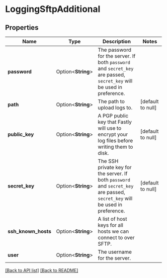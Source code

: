 # LoggingSftpAdditional

## Properties

Name | Type | Description | Notes
------------ | ------------- | ------------- | -------------
**password** | Option<**String**> | The password for the server. If both `password` and `secret_key` are passed, `secret_key` will be used in preference. | 
**path** | Option<**String**> | The path to upload logs to. | [default to null]
**public_key** | Option<**String**> | A PGP public key that Fastly will use to encrypt your log files before writing them to disk. | [default to null]
**secret_key** | Option<**String**> | The SSH private key for the server. If both `password` and `secret_key` are passed, `secret_key` will be used in preference. | [default to null]
**ssh_known_hosts** | Option<**String**> | A list of host keys for all hosts we can connect to over SFTP. | 
**user** | Option<**String**> | The username for the server. | 

[[Back to API list]](../README.md#documentation-for-api-endpoints) [[Back to README]](../README.md)


